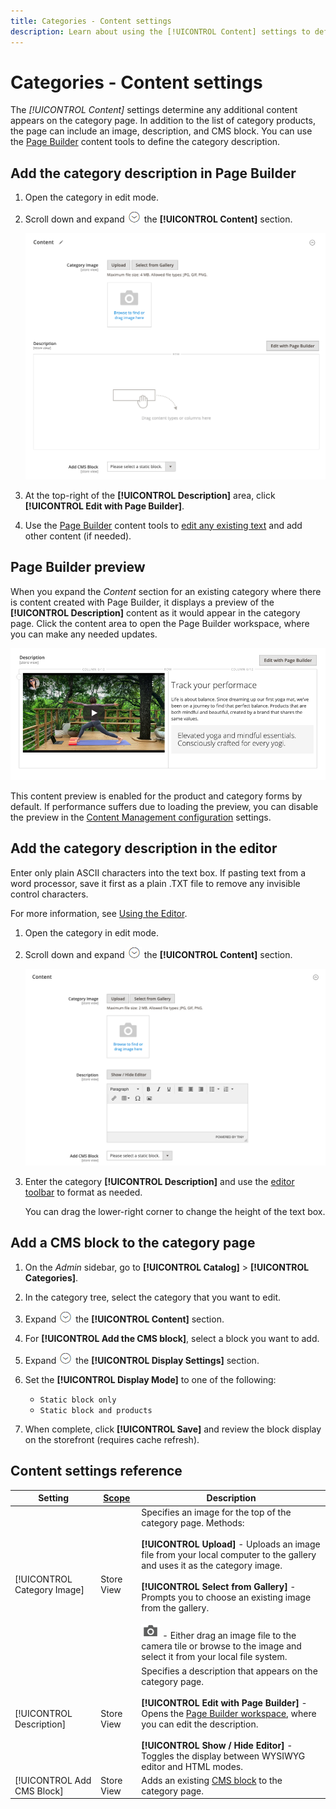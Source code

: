 ```yaml
---
title: Categories - Content settings 
description: Learn about using the [!UICONTROL Content] settings to define any additional content that appears on the category page.
---
```

# Categories - Content settings

The _[!UICONTROL Content]_ settings determine any additional content appears on the category page. In addition to the list of category products, the page can include an image, description, and CMS block. You can use the [Page Builder](../page-builder/introduction.md) content tools to define the category description.

## Add the category description in Page Builder

1. Open the category in edit mode.

1. Scroll down and expand ![Expansion selector](../assets/icon-display-expand.png) the **[!UICONTROL Content]** section.

   ![Category content](./assets/category-content.png)<!-- zoom -->

1. At the top-right of the **[!UICONTROL Description]** area, click **[!UICONTROL Edit with Page Builder]**.

1. Use the [Page Builder](../page-builder/introduction.md)  content tools to [edit any existing text](../page-builder/text.md) and add other content (if needed).

## Page Builder preview

When you expand the _Content_ section for an existing category where there is content created with Page Builder, it displays a preview of the **[!UICONTROL Description]** content as it would appear in the category page. Click the content area to open the Page Builder workspace, where you can make any needed updates.

![Description preview](../page-builder/assets/pb-product-category-content-preview.png)<!-- zoom -->

This content preview is enabled for the product and category forms by default. If performance suffers due to loading the preview, you can disable the preview in the [Content Management configuration](https://docs.magento.com/user-guide/configuration/general/content-management.html#advanced-content-tools) settings.

## Add the category description in the editor

Enter only plain ASCII characters into the text box. If pasting text from a word processor, save it first as a plain .TXT file to remove any invisible control characters.

For more information, see [Using the Editor](../content-design/editor.md).

1. Open the category in edit mode.

1. Scroll down and expand ![Expansion selector](../assets/icon-display-expand.png) the **[!UICONTROL Content]** section.

   ![Category content](./assets/category-content-ce.png)<!-- zoom -->

1. Enter the category **[!UICONTROL Description]** and use the [editor toolbar](../content-design/editor.md) to format as needed.

   You can drag the lower-right corner to change the height of the text box.

## Add a CMS block to the category page

1. On the _Admin_ sidebar, go to **[!UICONTROL Catalog]** > **[!UICONTROL Categories]**.

1. In the category tree, select the category that you want to edit.

1. Expand ![Expansion selector](../assets/icon-display-expand.png) the **[!UICONTROL Content]** section.

1. For **[!UICONTROL Add the CMS block]**, select a block you want to add.

1. Expand ![Expansion selector](../assets/icon-display-expand.png) the **[!UICONTROL Display Settings]** section.

1. Set the **[!UICONTROL Display Mode]** to one of the following:

   - `Static block only`
   - `Static block and products`

1. When complete, click **[!UICONTROL Save]** and review the block display on the storefront (requires cache refresh).

## Content settings reference

|Setting|[Scope](../getting-started/websites-stores-views.md#scope-settings)|Description|
|--- |--- |--- |
|[!UICONTROL Category Image]|Store View|Specifies an image for the top of the category page. Methods: <br/><br/>**[!UICONTROL Upload]** - Uploads an image file from your local computer to the gallery and uses it as the category image. <br/><br/>**[!UICONTROL Select from Gallery]** - Prompts you to choose an existing image from the gallery. <br/><br/>![Page Builder camera icon](../assets/icon-camera.png) - Either drag an image file to the camera tile or browse to the image and select it from your local file system.|
|[!UICONTROL Description]|Store View|Specifies a description that appears on the category page. <br/><br/>**[!UICONTROL Edit with Page Builder]** - Opens the [Page Builder workspace](../page-builder/workspace.md), where you can edit the description. <br/><br/>**[!UICONTROL Show / Hide Editor]** - Toggles the display between WYSIWYG editor and HTML modes.|f
|[!UICONTROL Add CMS Block]|Store View|Adds an existing [CMS block](../content-design/blocks.md) to the category page.|
